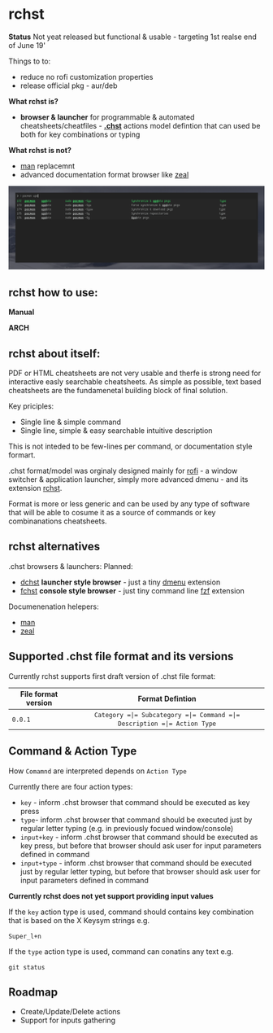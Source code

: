 rchst
======

__Status__
Not yeat released but functional & usable - targeting 1st realse end of June 19'

Things to to:
* reduce no rofi customization properties
* release official pkg - aur/deb

__What rchst is?__
 * __browser & launcher__ for programmable & automated cheatsheets/cheatfiles - __[.chst](https://github.com/hicolour/.chst)__ actions model defintion that can used be both for key combinations or typing


__What rchst is not?__
* [man](http://www.linfo.org/man.html) replacemnt
* advanced documentation format browser like [zeal](https://github.com/zealdocs/zeal)


![Sample](images/sample.png)



rchst how to use:
-----------------

__Manual__

__ARCH__



rchst about itself:
-----------------

PDF or HTML cheatsheets are not very usable and therfe is strong need for interactive easly searchable cheatsheets.
As simple as possible, text based cheatsheets are the fundamenetal building block of final solution.

Key priciples:
 - Single line & simple command
 - Single line, simple & easy searchable intuitive description

This is not inteded to be few-lines per command, or documentation style formart.

.chst format/model was orginaly designed mainly for [rofi](https://github.com/DaveDavenport/rofi) - a window switcher & application launcher, simply more advanced dmenu -  and its extension [rchst](https://github.com/hicolour/rchst).

Format is more or less generic and can be used by any type of software that will be able to cosume it as a source of commands or key combinanations cheatsheets.

rchst alternatives
-----------------
.chst browsers & launchers:
Planned:
- [dchst](https://github.com/hicolour/dchst) __launcher style browser__ - just a tiny [dmenu](https://github.com/DaveDavenport/rofi) extension
- [fchst](https://github.com/hicolour/fchst) __console style browser__ - just tiny command line [fzf](https://github.com/junegunn/fzf) extension


Documenenation helepers:
- [man](http://www.linfo.org/man.html)
- [zeal](https://github.com/zealdocs/zeal)


Supported .chst file format and its versions
--------

Currently rchst supports first draft version of .chst file format:


| File format version              | Format Defintion                                                           |
| -------------------------------- |:-------------------------------------------------------------------------:|
| `0.0.1`                          | ```Category =\|= Subcategory =\|= Command =\|= Description =\|= Action Type```|


Command & Action Type
-----------------
How ```Comamnd``` are interpreted depends on ```Action Type```  

Currently there are four action types:

 - ```key``` - inform .chst browser that command should be executed as key press  
 - ```type```- inform .chst browser that command should be executed just by regular letter typing (e.g. in previously focued window/console)
 - ```input+key``` - inform .chst browser that command should be executed as key press, but before that browser should ask user for input parameters defined in command
 - ```input+type``` - inform .chst browser that command should be executed just by regular letter typing, but before that browser should ask user for input parameters defined in command   

__Currently rchst does not yet support providing input values__



If the ```key``` action type is used, command should contains key combination that is based on the X Keysym strings e.g.
```
Super_l+n

```


If the ```type``` action type is used, command can conatins any text e.g.
```
git status
```

Roadmap
-----------------
- Create/Update/Delete actions
- Support for inputs gathering

